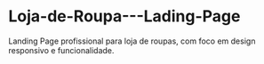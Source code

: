 # Loja-de-Roupa---Lading-Page
Landing Page profissional para loja de roupas, com foco em design responsivo e funcionalidade.
